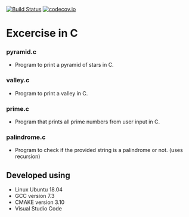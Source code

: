 [![Build Status](https://travis-ci.com/sohal/practisingC.svg?branch=master)](https://travis-ci.com/sohal/practisingC)
[![codecov.io](http://codecov.io/github/sohal/practisingC/coverage.svg?branch=master)](http://codecov.io/github/sohal/practisingC?branch=master)

# Excercise in C
### pyramid.c
- Program to print a pyramid of stars in C.
### valley.c
- Program to print a valley in C.
### prime.c
- Program that prints all prime numbers from user input in C.
### palindrome.c
- Program to check if the provided string is a palindrome or not. (uses recursion)
## Developed using
- Linux Ubuntu 18.04
- GCC version 7.3
- CMAKE version 3.10
- Visual Studio Code
